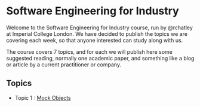 # Software Engineering for Industry 

Welcome to the Software Engineering for Industry course, run by @rchatley at Imperial College London. We have decided to publish the topics we are covering each week, so that anyone interested can study along with us.

The course covers 7 topics, and for each we will publish here some suggested reading, normally one academic paper, and something like a blog or article by a current practitioner or company.

## Topics

- Topic 1 : [Mock Objects](https://github.com/softengindustry/Topics/1-mock-objects.md)